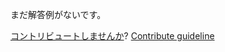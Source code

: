 
まだ解答例がないです。

[コントリビュートしませんか](https://github.com/BFEdev/BFE.dev-solutions/blob/main/question/what-is-array-like-objects-in-javascript_ja.md)?  [Contribute guideline](https://github.com/BFEdev/BFE.dev-solutions#how-to-contribute)
